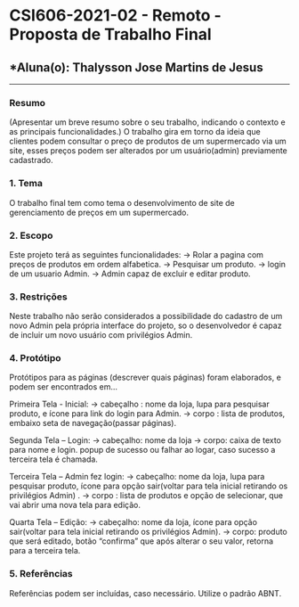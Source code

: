 # **CSI606-2021-02 - Remoto - Proposta de Trabalho Final**

## *Aluna(o): Thalysson Jose Martins de Jesus

--------------

<!-- Descrever um resumo sobre o trabalho. -->

### Resumo

  (Apresentar um breve resumo sobre o seu trabalho, indicando o contexto e as principais funcionalidades.)
  O trabalho gira em torno da ideia que clientes podem consultar o preço de produtos de um supermercado via um site, esses preços podem ser alterados por um usuário(admin) previamente cadastrado. 

<!-- Apresentar o tema. -->
### 1. Tema

  O trabalho final tem como tema o desenvolvimento de site de gerenciamento de preços em um supermercado.

<!-- Descrever e limitar o escopo da aplicação. -->
### 2. Escopo

  Este projeto terá as seguintes funcionalidades:
    -> Rolar a pagina com preços de produtos em ordem alfabetica.
    -> Pesquisar um produto.
    -> login de um usuario Admin.
    -> Admin capaz de excluir e editar produto.

<!-- Apresentar restrições de funcionalidades e de escopo. -->
### 3. Restrições

  Neste trabalho não serão considerados a possibilidade do cadastro de um novo Admin pela própria interface do projeto, so o desenvolvedor é capaz de incluir um novo usuário com privilégios Admin.

<!-- Construir alguns protótipos para a aplicação, disponibilizá-los no Github e descrever o que foi considerado. //-->
### 4. Protótipo

  Protótipos para as páginas (descrever quais páginas) foram elaborados, e podem ser encontrados em...
  
  Primeira Tela - Inicial:
	→ cabeçalho : nome da loja, lupa para pesquisar produto, e ícone para link do login para Admin.
 	→ corpo : lista de produtos, embaixo seta de navegação(passar páginas).

Segunda Tela – Login:
	→ cabeçalho: nome da loja
	→ corpo: caixa de texto para nome e login. popup de sucesso ou falhar ao logar, caso sucesso a terceira tela é chamada.

Terceira Tela – Admin fez login:
	→ cabeçalho: nome da loja, lupa para pesquisar produto, ícone para opção sair(voltar para tela inicial retirando os privilégios Admin) .
	→ corpo : lista de produtos e opção de selecionar, que vai abrir uma nova tela para edição.

Quarta Tela – Edição:
	→ cabeçalho: nome da loja, ícone para opção sair(voltar para tela inicial retirando os privilégios Admin).
	→ corpo: produto que será editado, botão “confirma” que após alterar o seu valor, retorna para a terceira tela.


### 5. Referências

  Referências podem ser incluídas, caso necessário. Utilize o padrão ABNT.

